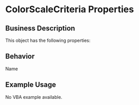 # ColorScaleCriteria Properties

## Business Description
This object has the following properties:

## Behavior
Name

## Example Usage
No VBA example available.